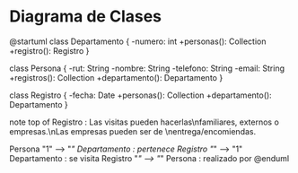 # Diagrama de Clases

@startuml
class Departamento {
    -numero: int
    +personas(): Collection<Persona>
    +registro(): Registro
}

class Persona {
    -rut: String
    -nombre: String
    -telefono: String
    -email: String
    +registros(): Collection<Registro>
    +departamento(): Departamento
}

class Registro {
    -fecha: Date
    +personas(): Collection<Persona>
    +departamento(): Departamento
}

note top of Registro : Las visitas pueden hacerlas\nfamiliares, externos o empresas.\nLas empresas pueden ser de \nentrega/encomiendas.

Persona "1" --> "*" Departamento : pertenece
Registro "*" --> "1" Departamento : se visita
Registro "*" --> "*" Persona : realizado por 
@enduml
